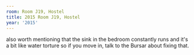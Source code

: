 ```yaml
---
room: Room J19, Hostel
title: 2015 Room J19, Hostel
year: '2015'
---
```


also worth mentioning that the sink in the bedroom constantly runs and it's a bit like water torture so if you move in, talk to the Bursar about fixing that.